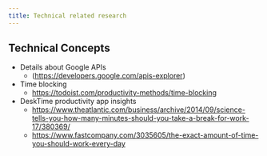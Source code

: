 ```yaml
---
title: Technical related research
---
```


## Technical Concepts

- Details about Google APIs
  - (<https://developers.google.com/apis-explorer>)
- Time blocking
  - <https://todoist.com/productivity-methods/time-blocking>
- DeskTime productivity app insights
  - <https://www.theatlantic.com/business/archive/2014/09/science-tells-you-how-many-minutes-should-you-take-a-break-for-work-17/380369/>
  - <https://www.fastcompany.com/3035605/the-exact-amount-of-time-you-should-work-every-day>
